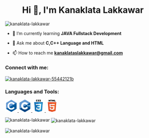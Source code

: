 

<h1 align="center">Hi 👋, I'm Kanaklata Lakkawar</h1>
<p align="left"> <img src="https://komarev.com/ghpvc/?username=kanaklata-lakkawar&label=Profile%20views&color=0e75b6&style=flat" alt="kanaklata-lakkawar" /> </p>

- 🌱 I’m currently learning **JAVA Fullstack Development**

- 💬 Ask me about **C,C++ Language and HTML**

- 📫 How to reach me **kanaklataslakkawar@gmail.com**

<h3 align="left">Connect with me:</h3>
<p align="left">
<a href="https://linkedin.com/in/kanaklata-lakkawar-55442121b" target="blank"><img align="center" src="https://raw.githubusercontent.com/rahuldkjain/github-profile-readme-generator/master/src/images/icons/Social/linked-in-alt.svg" alt="kanaklata-lakkawar-55442121b" height="30" width="40" /></a>
</p>

<h3 align="left">Languages and Tools:</h3>
<p align="left"> <a href="https://www.cprogramming.com/" target="_blank" rel="noreferrer"> <img src="https://raw.githubusercontent.com/devicons/devicon/master/icons/c/c-original.svg" alt="c" width="40" height="40"/> </a> <a href="https://www.w3schools.com/cpp/" target="_blank" rel="noreferrer"> <img src="https://raw.githubusercontent.com/devicons/devicon/master/icons/cplusplus/cplusplus-original.svg" alt="cplusplus" width="40" height="40"/> </a> <a href="https://www.w3schools.com/css/" target="_blank" rel="noreferrer"> <img src="https://raw.githubusercontent.com/devicons/devicon/master/icons/css3/css3-original-wordmark.svg" alt="css3" width="40" height="40"/> </a> <a href="https://www.w3.org/html/" target="_blank" rel="noreferrer"> <img src="https://raw.githubusercontent.com/devicons/devicon/master/icons/html5/html5-original-wordmark.svg" alt="html5" width="40" height="40"/> </a> </p>

<p><img align="left" src="https://github-readme-stats.vercel.app/api/top-langs?username=kanaklata-lakkawar&show_icons=true&locale=en&layout=compact" alt="kanaklata-lakkawar" /></p>

<p>&nbsp;<img align="center" src="https://github-readme-stats.vercel.app/api?username=kanaklata-lakkawar&show_icons=true&locale=en" alt="kanaklata-lakkawar" /></p>

<p><img align="center" src="https://github-readme-streak-stats.herokuapp.com/?user=kanaklata-lakkawar&" alt="kanaklata-lakkawar" /></p>


